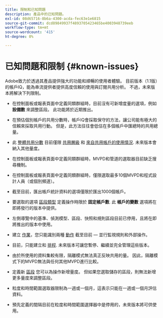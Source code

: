 ```yaml
---
title: 限制和已知問題
description: 產品中的已知問題。
exl-id: 08d65716-8b6a-4300-acda-fec63e1e6815
source-git-commit: dcd89849937f4893705423465be4003948739eeb
workflow-type: tm+mt
source-wordcount: '415'
ht-degree: 0%

---
```


# 已知問題和限制 {#known-issues}

Adobe致力於透過其產品提供強大的功能和順暢的使用者體驗。 目前版本（1.1版）的帳戶IQ，能為串流提供者提供高度信賴的使用與訂閱共用分析。 不過，未來版本將解決下列限制。

* 在控制面板或報表頁面中定義同類群組時，目前沒有可新增度量的選項，例如 **設備數** 來調整區段。 此功能將於近期推出。

* 在預估個別帳戶的共用分數時，帳戶IQ會採取保守的方法，讓公司能有極大的信賴來採取共用行動。 但是，此方法往往會低估在多個帳戶中匯總時的共用總量。

* 此 [整體共用分數](/help/AccountIQ/dashboard.md#overall-sharing-score) 目前僅限 [共用層級](/help/AccountIQ/dashboard.md#sharing-level) 和 [來自共用帳戶的使用情況](/help/AccountIQ/dashboard.md#usage-from-shared-accounts). 未來版本會納入其他量度。

* 在控制面板或報表頁面中定義同類群組時，MVPD和管道的選取器目前缺乏搜尋機制。

* 在控制面板或報表頁面中定義同類群組時，僅限選取最多10個MVPD和程式設計人員（或個別頻道）。

* 截至目前，匯出帳戶統計資料的選項僅限於匯出1000個帳戶。

* 要選取的選項 [區段類型](#segment-type) 定義操作時限於 **固定帳戶數**. 此 **帳戶的變數** 選項將在即將發行的版本中提供。

* 左側導覽中的基準、偵測模型、區段、快照和規則區段目前已停用，且將在即將推出的版本中使用。

* 建立 [作業](/help/AccountIQ/operation-affecting-user-segment.md)，您只能識別兩種 [動作](/help/AccountIQ/operation-affecting-user-segment.md) 截至目前 — 並行監視規則和外部操作。

* 目前，只能建立和 [排程](/help/AccountIQ/operation-affecting-user-segment.md#action). 未來版本可讓您暫停、繼續並完全管理這些版本。

* 由於所使用的資料集較有限，隔離模式無法真正反映共用的量。 因此，隔離模式下的MVPD無法與任何其他MVPD進行比較。 <!--do we need to separate out this limitation, which is from a different persona i.e. only for Programmer persona?-->

* 定義新 [區段](/help/AccountIQ/segments-timeframe.md) 您可以為操作新增量度。 但如果您選取儲存的區段，則無法新增更多量度來調整區段。

* 粒度和時間範圍選取器限制為一週或一個月，這表示只能在一週或一個月評估資料。

* 預先定義的間隔目前在粒度和時間範圍選擇器中是停用的，未來版本將可供使用。

